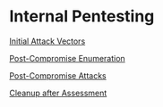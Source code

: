 # Internal Pentesting

[Initial Attack Vectors](Internal%20Pentesting%202d7400fd3f184ceb9d8f2406eb321ddc/Initial%20Attack%20Vectors%2026d156b114f542a8b377f2717d327f67.md)

[Post-Compromise Enumeration](Internal%20Pentesting%202d7400fd3f184ceb9d8f2406eb321ddc/Post-Compromise%20Enumeration%201f7693fb1d404b1a94385169c64b094a.md)

[Post-Compromise Attacks](Internal%20Pentesting%202d7400fd3f184ceb9d8f2406eb321ddc/Post-Compromise%20Attacks%20f9deb53442ce4d5a871e45ea9a6e2b41.md)

[Cleanup after Assessment](Internal%20Pentesting%202d7400fd3f184ceb9d8f2406eb321ddc/Cleanup%20after%20Assessment%207f21f91802f64e68ada2792ab94485a8.md)